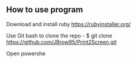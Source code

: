 How to use program
-------------------

Download and install ruby https://rubyinstaller.org/

Use Git bash to clone the repo - $ git clone https://github.com/JBrow95/Print2Screen.git

Open powershe

